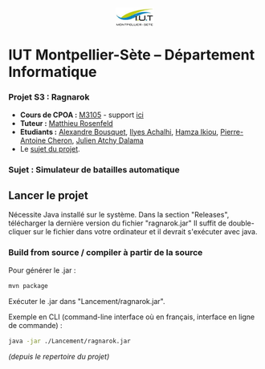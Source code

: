 ### <img src="ressources/Images/logo.jpeg" width="15%" style="margin:auto;display:block"/>
# IUT Montpellier-Sète – Département Informatique
### Projet S3 : Ragnarok
* **Cours de CPOA :** [M3105](http://cache.media.enseignementsup-recherche.gouv.fr/file/25/09/7/PPN_INFORMATIQUE_256097.pdf) - support [ici](https://github.com/IUTInfoMontp-M3105/Ressources)
* **Tuteur :** [Matthieu Rosenfeld](mailto:matthieu.rosenfeld@gmail.com)
* **Etudiants :** [Alexandre Bousquet](mailto:alexandre.bousquet01@etu.umontpellier.fr), [Ilyes Achalhi](mailto:ilyes.achalhi@etu.umontpellier.fr), [Hamza Ikiou](mailto:hamza.ikiou@etu.umontpellier.fr), [Pierre-Antoine Cheron](mailto:pierre-antoine.cheron@etu.umontpellier.fr), [Julien Atchy Dalama](mailto:julien.atchy-dalama@etu.umontpellier.fr)
* Le [sujet du projet](ressources/Images/sujet.PNG).

### Sujet : Simulateur de batailles automatique

## Lancer le projet

Nécessite Java installé sur le système.
Dans la section "Releases", télécharger la dernière version du fichier "ragnarok.jar"
Il suffit de double-cliquer sur le fichier dans votre ordinateur et il devrait s'exécuter avec java.

### Build from source / compiler à partir de la source

Pour générer le .jar :
```bash
mvn package
```

Exécuter le .jar dans "Lancement/ragnarok.jar".


Exemple en CLI (command-line interface où en français, interface en ligne de commande) :
```bash
java -jar ./Lancement/ragnarok.jar
```
_(depuis le repertoire du projet)_
